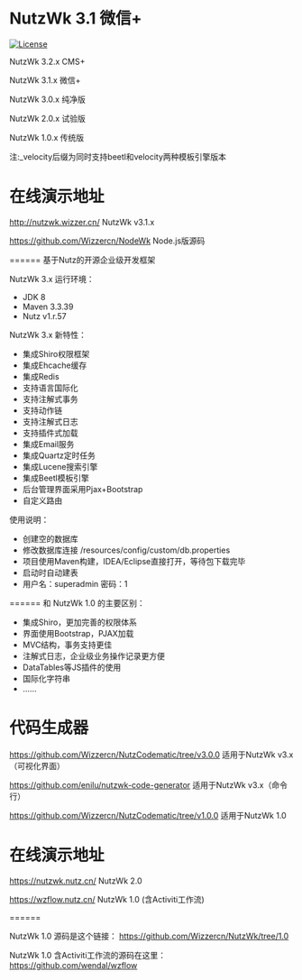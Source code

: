 NutzWk 3.1 微信+
======
[![License](https://img.shields.io/badge/license-Apache%202-4EB1BA.svg)](https://www.apache.org/licenses/LICENSE-2.0.html)

NutzWk 3.2.x   CMS+

NutzWk 3.1.x   微信+   

NutzWk 3.0.x   纯净版

NutzWk 2.0.x   试验版

NutzWk 1.0.x   传统版

注:_velocity后缀为同时支持beetl和velocity两种模板引擎版本

在线演示地址
======
http://nutzwk.wizzer.cn/                 NutzWk v3.1.x

https://github.com/Wizzercn/NodeWk       Node.js版源码

======
基于Nutz的开源企业级开发框架

NutzWk 3.x 运行环境：
*   JDK 8
*   Maven 3.3.39
*   Nutz v1.r.57

NutzWk 3.x 新特性：
*   集成Shiro权限框架
*   集成Ehcache缓存
*   集成Redis
*   支持语言国际化
*   支持注解式事务
*   支持动作链
*   支持注解式日志
*   支持插件式加载
*   集成Email服务
*   集成Quartz定时任务
*   集成Lucene搜索引擎
*   集成Beetl模板引擎
*   后台管理界面采用Pjax+Bootstrap
*   自定义路由


使用说明：
*   创建空的数据库
*   修改数据库连接 /resources/config/custom/db.properties
*   项目使用Maven构建，IDEA/Eclipse直接打开，等待包下载完毕
*   启动时自动建表
*   用户名：superadmin  密码：1

======
和 NutzWk 1.0 的主要区别：
*   集成Shiro，更加完善的权限体系
*   界面使用Bootstrap，PJAX加载
*   MVC结构，事务支持更佳
*   注解式日志，企业级业务操作记录更方便
*   DataTables等JS插件的使用
*   国际化字符串
*   ……

代码生成器
======
https://github.com/Wizzercn/NutzCodematic/tree/v3.0.0       适用于NutzWk v3.x（可视化界面）

https://github.com/enilu/nutzwk-code-generator              适用于NutzWk v3.x（命令行）

https://github.com/Wizzercn/NutzCodematic/tree/v1.0.0       适用于NutzWk 1.0

在线演示地址
======

https://nutzwk.nutz.cn/                 NutzWk 2.0

https://wzflow.nutz.cn/          NutzWk 1.0 (含Activiti工作流)

======

NutzWk 1.0 源码是这个链接： https://github.com/Wizzercn/NutzWk/tree/1.0

NutzWk 1.0 含Activiti工作流的源码在这里： https://github.com/wendal/wzflow

